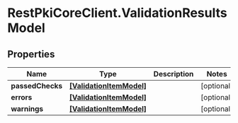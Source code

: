 # RestPkiCoreClient.ValidationResultsModel

## Properties
Name | Type | Description | Notes
------------ | ------------- | ------------- | -------------
**passedChecks** | [**[ValidationItemModel]**](ValidationItemModel.md) |  | [optional] 
**errors** | [**[ValidationItemModel]**](ValidationItemModel.md) |  | [optional] 
**warnings** | [**[ValidationItemModel]**](ValidationItemModel.md) |  | [optional] 
